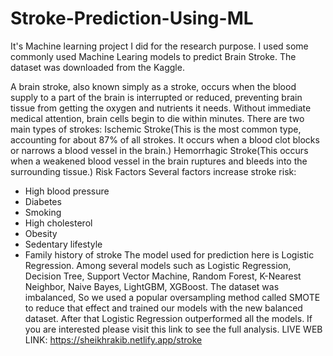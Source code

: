 # Stroke-Prediction-Using-ML
It's Machine learning project I did for the research purpose. I used some commonly used Machine Learing models to predict Brain Stroke. The dataset was downloaded from the Kaggle.

A brain stroke, also known simply as a stroke, occurs when the blood supply to a part of the brain is interrupted or reduced, preventing brain tissue from getting the oxygen and nutrients it needs. Without immediate medical attention, brain cells begin to die within minutes. There are two main types of strokes: Ischemic Stroke(This is the most common type, accounting for about 87% of all strokes. It occurs when a blood clot blocks or narrows a blood vessel in the brain.) Hemorrhagic Stroke(This occurs when a weakened blood vessel in the brain ruptures and bleeds into the surrounding tissue.)
Risk Factors
Several factors increase stroke risk:
* High blood pressure
* Diabetes
* Smoking
* High cholesterol
* Obesity
* Sedentary lifestyle
* Family history of stroke
The model used for prediction here is Logistic Regression. Among several models such as Logistic Regression, Decision Tree, Support Vector Machine, Random Forest, K-Nearest Neighbor, Naive Bayes, LightGBM, XGBoost. The dataset was imbalanced, So we used a popular oversampling method called SMOTE to reduce that effect and trained our models with the new balanced dataset. After that Logistic Regression outperformed all the models. If you are interested please visit this link to see the full analysis.
LIVE WEB LINK: https://sheikhrakib.netlify.app/stroke
